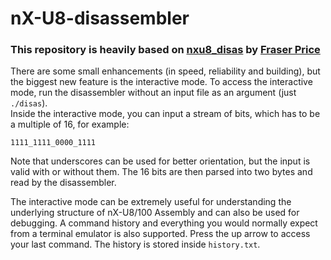# nX-U8-disassembler
### This repository is heavily based on [nxu8_disas](https://github.com/Fraserbc/nxu8_disas) by [Fraser Price](https://github.com/fraserbc)

There are some small enhancements (in speed, reliability and building), but the biggest new feature is the interactive mode.
To access the interactive mode, run the disassembler without an input file as an argument (just `./disas`).  
Inside the interactive mode, you can input a stream of bits, which has to be a multiple of 16, for example:
```
1111_1111_0000_1111
```
Note that underscores can be used for better orientation, but the input is valid with or without them.
The 16 bits are then parsed into two bytes and read by the disassembler.

The interactive mode can be extremely useful for understanding the underlying structure of nX-U8/100 Assembly and can also be used for debugging.
A command history and everything you would normally expect from a terminal emulator is also supported. Press the up arrow to access your last command. The history is stored inside `history.txt`.
